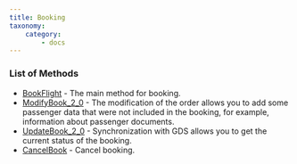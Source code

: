 ```yaml
---
title: Booking
taxonomy:
    category:
        - docs
---
```


### List of Methods

- [BookFlight](/avia/request/bookflight) - The main method for booking. 
- [ModifyBook_2_0](/avia/request/modifybook) -  The modification of the order allows you to add some passenger data that were not included in the booking, for example, information about passenger documents.
- [UpdateBook_2_0](/avia/request/updatebook) - Synchronization with GDS allows you to get the current status of the booking.
- [CancelBook](/avia/request/cancelbook) - Cancel booking.